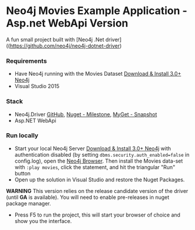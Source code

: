 # Neo4j Movies Example Application - Asp.net WebApi Version

A fun small project built with [Neo4j .Net driver]((https://github.com/neo4j/neo4j-dotnet-driver)

### Requirements
* Have Neo4j running with the Movies Dataset [Download & Install 3.0+ Neo4j](https://neo4j.com/download/)
* Visual Studio 2015

### Stack
* Neo4j.Driver [GitHub](https://github.com/neo4j/neo4j-dotnet-driver), [Nuget - Milestone](http://nuget.org/packages/Neo4j.Driver), [MyGet - Snapshot](https://www.myget.org/feed/neo4j-driver-snapshots/package/nuget/Neo4j.Driver)
* Asp.NET WebApi

### Run locally
* Start your local Neo4j Server [Download & Install 3.0+ Neo4j](https://neo4j.com/download/) with authentication disabled (by setting `dbms.security.auth_enabled=false` in config.log), open the [Neo4j Browser](http://localhost:7474). Then install the Movies data-set with `:play movies`, click the statement, and hit the triangular "Run" button
* Open up the solution in Visual Studio and restore the Nuget Packages. 

**WARNING** This version relies on the release candidate version of the driver (until **GA** is available). You will need to enable pre-releases in nuget package manager.

* Press F5 to run the project, this will start your browser of choice and show you the interface.


